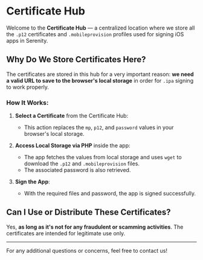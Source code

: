 # Certificate Hub

Welcome to the **Certificate Hub** — a centralized location where we store all the `.p12` certificates and `.mobileprovision` profiles used for signing iOS apps in Serenity.

## Why Do We Store Certificates Here?

The certificates are stored in this hub for a very important reason: **we need a valid URL to save to the browser's local storage** in order for `.ipa` signing to work properly.

### How It Works:
1. **Select a Certificate** from the Certificate Hub:
   - This action replaces the `mp`, `p12`, and `password` values in your browser's local storage.
   
2. **Access Local Storage via PHP** inside the app:
   - The app fetches the values from local storage and uses `wget` to download the `.p12` and `.mobileprovision` files.
   - The associated password is also retrieved.

3. **Sign the App**:
   - With the required files and password, the app is signed successfully.

## Can I Use or Distribute These Certificates?

Yes, **as long as it's not for any fraudulent or scamming activities**. The certificates are intended for legitimate use only.

---
For any additional questions or concerns, feel free to contact us!
